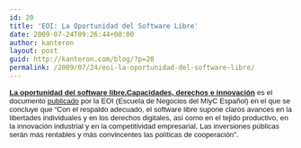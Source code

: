 ```yaml
---
id: 20
title: 'EOI: La Oportunidad del Software Libre'
date: 2009-07-24T09:26:44+00:00
author: kanteron
layout: post
guid: http://kanteron.com/blog/?p=20
permalink: /2009/07/24/eoi-la-oportunidad-del-software-libre/
---
```

<span style="font-family: sans-serif;font-size: small;line-height: normal" class="Apple-style-span"><a href="http://www.eoi.es/nw/Multimedia/publicacioneseoi/La_oportunidad_software_libre.pdf" title="http://www.eoi.es/nw/Multimedia/publicacioneseoi/La_oportunidad_software_libre.pdf" target="_blank"><strong style="padding: 0px;margin: 0px">La</strong> <strong style="padding: 0px;margin: 0px">oportunidad</strong> <strong style="padding: 0px;margin: 0px">del</strong> <strong style="padding: 0px;margin: 0px">software</strong> <strong style="padding: 0px;margin: 0px">libre.Capacidades,</strong> <strong style="padding: 0px;margin: 0px">derechos</strong> <strong style="padding: 0px;margin: 0px">e</strong> <strong style="padding: 0px;margin: 0px">innovación</strong></a> es el documento <a href="http://www.eoi.es/nw/publica/catalogopublicacionesresultados.asp?pmLinea_Tematica=2" title="http://www.eoi.es/nw/publica/catalogopublicacionesresultados.asp?pmLinea_Tematica=2" target="_blank">publicado</a> por la EOI (Escuela de Negocios del MIyC Español) en el que se concluye que &#8220;Con el respaldo adecuado, el software libre supone claros avances en la libertades individuales y en los derechos digitales, así como en el tejido productivo, en la innovación industrial y en la competitividad empresarial, Las inversiones públicas serán más rentables y más convincentes las políticas de cooperación&#8221;.</span>